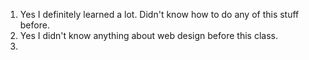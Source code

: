 1. Yes I definitely learned a lot. Didn't know how to do any of this stuff before.
2. Yes I didn't know anything about web design before this class.
3. 
